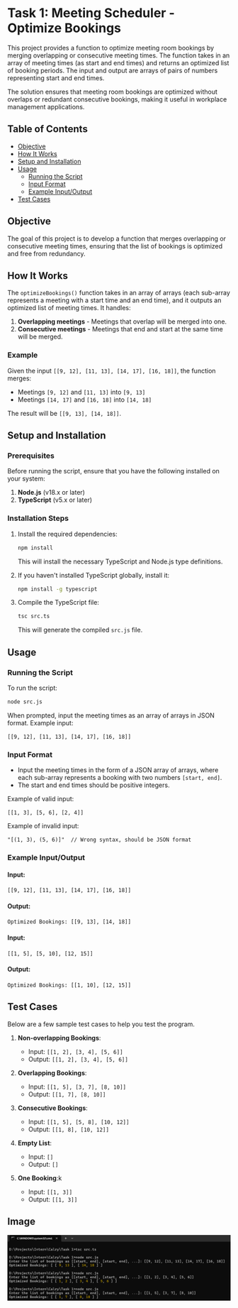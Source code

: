 # Task 1: Meeting Scheduler - Optimize Bookings

This project provides a function to optimize meeting room bookings by merging overlapping or consecutive meeting times. The function takes in an array of meeting times (as start and end times) and returns an optimized list of booking periods. The input and output are arrays of pairs of numbers representing start and end times.

The solution ensures that meeting room bookings are optimized without overlaps or redundant consecutive bookings, making it useful in workplace management applications.

## Table of Contents
- [Objective](#objective)
- [How It Works](#how-it-works)
- [Setup and Installation](#setup-and-installation)
- [Usage](#usage)
  - [Running the Script](#running-the-script)
  - [Input Format](#input-format)
  - [Example Input/Output](#example-input-output)
- [Test Cases](#test-cases)

## Objective
The goal of this project is to develop a function that merges overlapping or consecutive meeting times, ensuring that the list of bookings is optimized and free from redundancy.

## How It Works

The `optimizeBookings()` function takes in an array of arrays (each sub-array represents a meeting with a start time and an end time), and it outputs an optimized list of meeting times. It handles:
1. **Overlapping meetings** - Meetings that overlap will be merged into one.
2. **Consecutive meetings** - Meetings that end and start at the same time will be merged.

### Example
Given the input `[[9, 12], [11, 13], [14, 17], [16, 18]]`, the function merges:
- Meetings `[9, 12]` and `[11, 13]` into `[9, 13]`
- Meetings `[14, 17]` and `[16, 18]` into `[14, 18]`

The result will be `[[9, 13], [14, 18]]`.

## Setup and Installation

### Prerequisites

Before running the script, ensure that you have the following installed on your system:
1. **Node.js** (v18.x or later)
2. **TypeScript** (v5.x or later)

### Installation Steps

1. Install the required dependencies:
   
   ```bash
   npm install
   ```

   This will install the necessary TypeScript and Node.js type definitions.

2. If you haven't installed TypeScript globally, install it:
   
   ```bash
   npm install -g typescript
   ```

3. Compile the TypeScript file:
   
   ```bash
   tsc src.ts
   ```

   This will generate the compiled `src.js` file.

## Usage

### Running the Script

To run the script:

```bash
node src.js
```

When prompted, input the meeting times as an array of arrays in JSON format. Example input:

```
[[9, 12], [11, 13], [14, 17], [16, 18]]
```

### Input Format

- Input the meeting times in the form of a JSON array of arrays, where each sub-array represents a booking with two numbers `[start, end]`.
- The start and end times should be positive integers.

Example of valid input:
```
[[1, 3], [5, 6], [2, 4]]
```

Example of invalid input:
```
"[(1, 3), (5, 6)]"  // Wrong syntax, should be JSON format
```

### Example Input/Output

#### Input:
```
[[9, 12], [11, 13], [14, 17], [16, 18]]
```

#### Output:
```
Optimized Bookings: [[9, 13], [14, 18]]
```

#### Input:
```
[[1, 5], [5, 10], [12, 15]]
```

#### Output:
```
Optimized Bookings: [[1, 10], [12, 15]]
```

## Test Cases

Below are a few sample test cases to help you test the program.

1. **Non-overlapping Bookings**:
   - Input: `[[1, 2], [3, 4], [5, 6]]`
   - Output: `[[1, 2], [3, 4], [5, 6]]`
   
2. **Overlapping Bookings**:
   - Input: `[[1, 5], [3, 7], [8, 10]]`
   - Output: `[[1, 7], [8, 10]]`
   
3. **Consecutive Bookings**:
   - Input: `[[1, 5], [5, 8], [10, 12]]`
   - Output: `[[1, 8], [10, 12]]`

4. **Empty List**:
   - Input: `[]`
   - Output: `[]`

5. **One Booking**:k
   - Input: `[[1, 3]]`
   - Output: `[[1, 3]]`

## Image
![Test Image](./image/test.png)